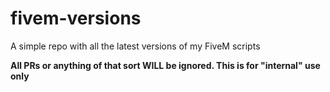 # fivem-versions
A simple repo with all the latest versions of my FiveM scripts

**All PRs or anything of that sort WILL be ignored. This is for "internal" use only**
